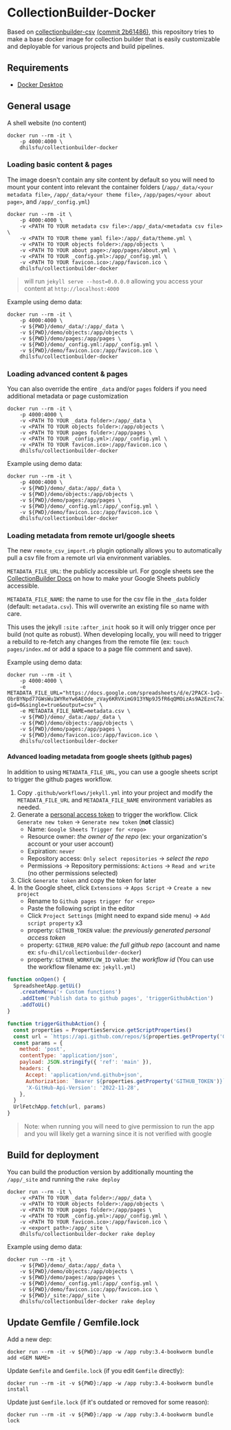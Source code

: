 # CollectionBuilder-Docker

Based on [collectionbuilder-csv](https://github.com/CollectionBuilder/collectionbuilder-csv/) [(commit 2b61486)](https://github.com/CollectionBuilder/collectionbuilder-csv/tree/2b6148622e85b67b9a921dfc320474cf3e7d83b9), this repository tries to make a base docker image for collection builder that is easily customizable and deployable for various projects and build pipelines.

## Requirements

- [Docker Desktop](https://www.docker.com/products/docker-desktop/)

## General usage

A shell website (no content)

    docker run --rm -it \
        -p 4000:4000 \
        dhilsfu/collectionbuilder-docker

### Loading basic content & pages

The image doesn't contain any site content by default so you will need to mount your content into relevant the container folders (`/app/_data/<your metadata file>`, `/app/_data/<your theme file>`, `/app/pages/<your about page>`, and `/app/_config.yml`)

    docker run --rm -it \
        -p 4000:4000 \
        -v <PATH TO YOUR metadata csv file>:/app/_data/<metadata csv file> \
        -v <PATH TO YOUR theme yaml file>:/app/_data/theme.yml \
        -v <PATH TO YOUR objects folder>:/app/objects \
        -v <PATH TO YOUR about page>:/app/pages/about.yml \
        -v <PATH TO YOUR _config.yml>:/app/_config.yml \
        -v <PATH TO YOUR favicon.ico>:/app/favicon.ico \
        dhilsfu/collectionbuilder-docker
> will run `jekyll serve --host=0.0.0.0` allowing you access your content at `http://localhost:4000`

Example using demo data:

    docker run --rm -it \
        -p 4000:4000 \
        -v ${PWD}/demo/_data/:/app/_data \
        -v ${PWD}/demo/objects:/app/objects \
        -v ${PWD}/demo/pages:/app/pages \
        -v ${PWD}/demo/_config.yml:/app/_config.yml \
        -v ${PWD}/demo/favicon.ico:/app/favicon.ico \
        dhilsfu/collectionbuilder-docker

### Loading advanced content & pages

You can also override the entire `_data` and/or `pages` folders if you need additional metadata or page customization

    docker run --rm -it \
        -p 4000:4000 \
        -v <PATH TO YOUR _data folder>:/app/_data \
        -v <PATH TO YOUR objects folder>:/app/objects \
        -v <PATH TO YOUR pages folder>:/app/pages \
        -v <PATH TO YOUR _config.yml>:/app/_config.yml \
        -v <PATH TO YOUR favicon.ico>:/app/favicon.ico \
        dhilsfu/collectionbuilder-docker

Example using demo data:

    docker run --rm -it \
        -p 4000:4000 \
        -v ${PWD}/demo/_data:/app/_data \
        -v ${PWD}/demo/objects:/app/objects \
        -v ${PWD}/demo/pages:/app/pages \
        -v ${PWD}/demo/_config.yml:/app/_config.yml \
        -v ${PWD}/demo/favicon.ico:/app/favicon.ico \
        dhilsfu/collectionbuilder-docker

### Loading metadata from remote url/google sheets

The new `remote_csv_import.rb` plugin optionally allows you to automatically pull a csv file from a remote url via environment variables.

`METADATA_FILE_URL`: the publicly accessible url. For google sheets see the [CollectionBuilder Docs](https://collectionbuilder.github.io/cb-docs/docs/walkthroughs/sheets-walkthrough/#2-publish-your-google-sheet-to-the-web) on how to make your Google Sheets publicly accessible.

`METADATA_FILE_NAME`: the name to use for the csv file in the `_data` folder (default: `metadata.csv`). This will overwrite an existing file so name with care.

This uses the jekyll `:site` `:after_init` hook so it will only trigger once per build (not quite as robust). When developing locally, you will need to trigger a rebuild to re-fetch any changes from the remote file (ex: `touch pages/index.md` or add a space to a page file comment and save).


Example using demo data:

    docker run --rm -it \
        -p 4000:4000 \
        -e METADATA_FILE_URL="https://docs.google.com/spreadsheets/d/e/2PACX-1vQ-ObrBYNpd77GWsWu1WYReYw6AEOde_zVay6KRVXimG913YNp9J5fR6qQMOizAs9A2EznC7aIVOlrX/pub?gid=0&single=true&output=csv" \
        -e METADATA_FILE_NAME=metadata.csv \
        -v ${PWD}/demo/_data:/app/_data \
        -v ${PWD}/demo/objects:/app/objects \
        -v ${PWD}/demo/pages:/app/pages \
        -v ${PWD}/demo/favicon.ico:/app/favicon.ico \
        dhilsfu/collectionbuilder-docker


#### Advanced loading metadata from google sheets (github pages)

In addition to using `METADATA_FILE_URL`, you can use a google sheets script to trigger the github pages workflow.

1. Copy `.github/workflows/jekyll.yml` into your project and modify the `METADATA_FILE_URL` and `METADATA_FILE_NAME` environment variables as needed.
1. Generate a [personal access token](https://github.com/settings/tokens) to trigger the workflow. Click `Generate new token` -> `Generate new token` (__not__ classic)
    - Name: `Google Sheets Trigger for <repo>`
    - Resource owner: _the owner of the repo_ (ex: your organization's account or your user account)
    - Expiration: `never`
    - Repository access: `Only select repositories` -> _select the repo_
    - Permissions -> Repository permissions: `Actions` -> `Read and write` (no other permissions selected)
1. Click `Generate token` and copy the token for later
1. In the Google sheet, click `Extensions` -> `Apps Script` -> `Create a new project`
    - Rename to `Github pages trigger for <repo>`
    - Paste the following script in the editor
    - Click `Project Settings` (might need to expand side menu) -> `Add script property` x3
    - property: `GITHUB_TOKEN` value: _the previously generated personal access token_
    - property: `GITHUB_REPO` value: _the full github repo_ (account and name ex: `sfu-dhil/collectionbuilder-docker`)
    - property: `GITHUB_WORKFLOW_ID` value: _the workflow id_ (You can use the workflow filename ex: `jekyll.yml`)


```javascript
function onOpen() {
  SpreadsheetApp.getUi()
    .createMenu('⚡ Custom functions')
    .addItem('Publish data to github pages', 'triggerGithubAction')
    .addToUi()
}

function triggerGithubAction() {
  const properties = PropertiesService.getScriptProperties()
  const url = `https://api.github.com/repos/${properties.getProperty('GITHUB_REPO')}/actions/workflows/${properties.getProperty('GITHUB_WORKFLOW_ID')}/dispatches`
  const params = {
    method: 'post',
    contentType: 'application/json',
    payload: JSON.stringify({ 'ref': 'main' }),
    headers: {
      Accept: 'application/vnd.github+json',
      Authorization: `Bearer ${properties.getProperty('GITHUB_TOKEN')}`,
      'X-GitHub-Api-Version': '2022-11-28',
    },
  }
  UrlFetchApp.fetch(url, params)
}
```

> Note: when running you will need to give permission to run the app and you will likely get a warning since it is not verified with google


## Build for deployment

You can build the production version by additionally mounting the `/app/_site` and running the `rake deploy`

    docker run --rm -it \
        -v <PATH TO YOUR _data folder>:/app/_data \
        -v <PATH TO YOUR objects folder>:/app/objects \
        -v <PATH TO YOUR pages folder>:/app/pages \
        -v <PATH TO YOUR _config.yml>:/app/_config.yml \
        -v <PATH TO YOUR favicon.ico>:/app/favicon.ico \
        -v <export path>:/app/_site \
        dhilsfu/collectionbuilder-docker rake deploy

Example using demo data:

    docker run --rm -it \
        -v ${PWD}/demo/_data:/app/_data \
        -v ${PWD}/demo/objects:/app/objects \
        -v ${PWD}/demo/pages:/app/pages \
        -v ${PWD}/demo/_config.yml:/app/_config.yml \
        -v ${PWD}/demo/favicon.ico:/app/favicon.ico \
        -v ${PWD}/_site:/app/_site \
        dhilsfu/collectionbuilder-docker rake deploy


## Update Gemfile / Gemfile.lock

Add a new dep:

    docker run --rm -it -v ${PWD}:/app -w /app ruby:3.4-bookworm bundle add <GEM NAME>

Update `Gemfile` and `Gemfile.lock` (if you edit `Gemfile` directly):

    docker run --rm -it -v ${PWD}:/app -w /app ruby:3.4-bookworm bundle install

Update just `Gemfile.lock` (if it's outdated or removed for some reason):

    docker run --rm -it -v ${PWD}:/app -w /app ruby:3.4-bookworm bundle lock
